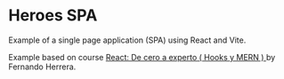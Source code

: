 # Heroes SPA

Example of a single page application (SPA) using React and Vite.

Example based on course [React: De cero a experto ( Hooks y MERN )
](https://www.udemy.com/course/react-cero-experto/) by Fernando Herrera.
